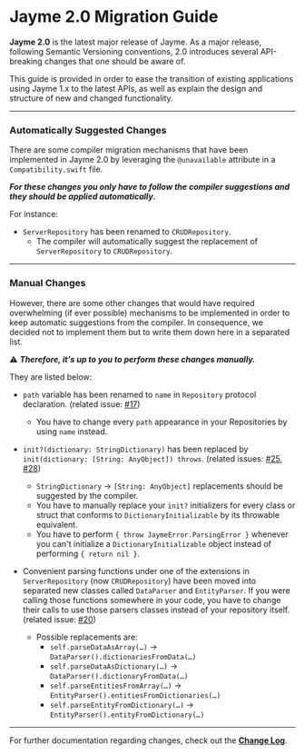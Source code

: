 # Jayme 2.0 Migration Guide

**Jayme 2.0** is the latest major release of Jayme. As a major release, following Semantic Versioning conventions, 2.0 introduces several API-breaking changes that one should be aware of.

This guide is provided in order to ease the transition of existing applications using Jayme 1.x to the latest APIs, as well as explain the design and structure of new and changed functionality.

---

### Automatically Suggested Changes

There are some compiler migration mechanisms that have been implemented in Jayme 2.0 by leveraging the `@unavailable` attribute in a `Compatibility.swift` file.

***For these changes you only have to follow the compiler suggestions and they should be applied automatically.***

For instance:

* `ServerRepository` has been renamed to `CRUDRepository`. 
  * The compiler will automatically suggest the replacement of `ServerRepository` to `CRUDRepository`.

---

### Manual Changes

However, there are some other changes that would have required overwhelming (if ever possible) mechanisms to be implemented in order to keep automatic suggestions from the compiler. In consequence, we decided not to implement them but to write them down here in a separated list.

⚠️ ***Therefore, it's up to you to perform these changes manually.***

They are listed below:

- `path` variable has been renamed to `name` in `Repository` protocol declaration. (related issue: [#17](https://github.com/inaka/Jayme/issues/17))
  - You have to change every `path` appearance in your Repositories by using `name` instead.
- `init?(dictionary: StringDictionary)` has been replaced by `init(dictionary: [String: AnyObject]) throws`. (related issues: [#25](https://github.com/inaka/Jayme/issues/25), [#28](https://github.com/inaka/Jayme/issues/28))
  - `StringDictionary` → `[String: AnyObject]` replacements should be suggested by the compiler.
  - You have to manually replace your `init?` initializers for every class or struct that conforms to `DictionaryInitializable` by its throwable equivalent.
  - You have to perform `{ throw JaymeError.ParsingError }` whenever you can't initialize a `DictionaryInitializable` object instead of performing `{ return nil }`.

- Convenient parsing functions under one of the extensions in `ServerRepository` (now `CRUDRepository`) have been moved into separated new classes called `DataParser` and `EntityParser`. If you were calling those functions somewhere in your code, you have to change their calls to use those parsers classes instead of your repository itself. (related issue: [#20](https://github.com/inaka/Jayme/issues/20))
  - Possible replacements are:
    - `self.parseDataAsArray(…)` → `DataParser().dictionariesFromData(…)`
    - `self.parseDataAsDictionary(…)` → `DataParser().dictionaryFromData(…)`
    - `self.parseEntitiesFromArray(…)` → `EntityParser().entitiesFromDictionaries(…)`
    - `self.parseEntityFromDictionary(…)` → `EntityParser().entityFromDictionary(…)`

---

For further documentation regarding changes, check out the **[Change Log](../Changelog.md)**.